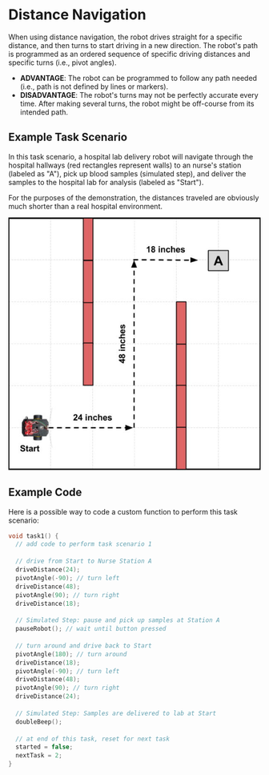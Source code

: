 # Distance Navigation

When using distance navigation, the robot drives straight for a specific distance, and then turns to start driving in a new direction. The robot's path is programmed as an ordered sequence of specific driving distances and specific turns \(i.e., pivot angles\).

* **ADVANTAGE**:  The robot can be programmed to follow any path needed \(i.e., path is not defined by lines or markers\).
* **DISADVANTAGE**:  The robot's turns may not be perfectly accurate every time. After making several turns, the robot might be off-course from its intended path.

## Example Task Scenario

In this task scenario, a hospital lab delivery robot will navigate through the hospital hallways \(red rectangles represent walls\) to an nurse's station \(labeled as "A"\), pick up blood samples \(simulated step\), and deliver the samples to the hospital lab for analysis \(labeled as "Start"\).

For the purposes of the demonstration, the distances traveled are obviously much shorter than a real hospital environment.

![](../../.gitbook/assets/robot-demo1.jpg)

## Example Code

Here is a possible way to code a custom function to perform this task scenario:

```cpp
void task1() {
  // add code to perform task scenario 1

  // drive from Start to Nurse Station A
  driveDistance(24);
  pivotAngle(-90); // turn left
  driveDistance(48);
  pivotAngle(90); // turn right
  driveDistance(18);

  // Simulated Step: pause and pick up samples at Station A
  pauseRobot(); // wait until button pressed

  // turn around and drive back to Start
  pivotAngle(180); // turn around
  driveDistance(18);
  pivotAngle(-90); // turn left
  driveDistance(48);
  pivotAngle(90); // turn right
  driveDistance(24);

  // Simulated Step: Samples are delivered to lab at Start
  doubleBeep();

  // at end of this task, reset for next task
  started = false;
  nextTask = 2;
}
```



